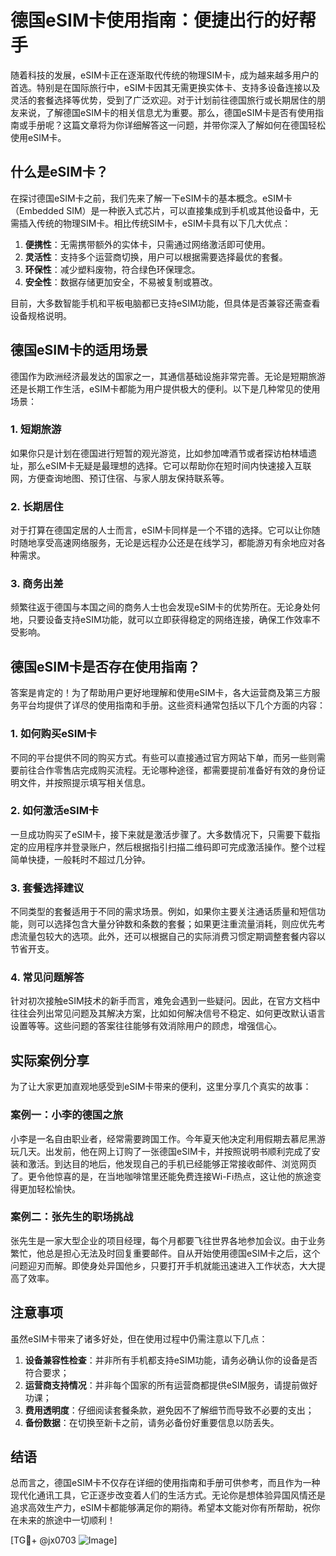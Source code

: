 # 德国eSIM卡使用指南：便捷出行的好帮手

随着科技的发展，eSIM卡正在逐渐取代传统的物理SIM卡，成为越来越多用户的首选。特别是在国际旅行中，eSIM卡因其无需更换实体卡、支持多设备连接以及灵活的套餐选择等优势，受到了广泛欢迎。对于计划前往德国旅行或长期居住的朋友来说，了解德国eSIM卡的相关信息尤为重要。那么，德国eSIM卡是否有使用指南或手册呢？这篇文章将为你详细解答这一问题，并带你深入了解如何在德国轻松使用eSIM卡。

## 什么是eSIM卡？

在探讨德国eSIM卡之前，我们先来了解一下eSIM卡的基本概念。eSIM卡（Embedded SIM）是一种嵌入式芯片，可以直接集成到手机或其他设备中，无需插入传统的物理SIM卡。相比传统SIM卡，eSIM卡具有以下几大优点：

1. **便携性**：无需携带额外的实体卡，只需通过网络激活即可使用。
2. **灵活性**：支持多个运营商切换，用户可以根据需要选择最优的套餐。
3. **环保性**：减少塑料废物，符合绿色环保理念。
4. **安全性**：数据存储更加安全，不易被复制或篡改。

目前，大多数智能手机和平板电脑都已支持eSIM功能，但具体是否兼容还需查看设备规格说明。

## 德国eSIM卡的适用场景

德国作为欧洲经济最发达的国家之一，其通信基础设施非常完善。无论是短期旅游还是长期工作生活，eSIM卡都能为用户提供极大的便利。以下是几种常见的使用场景：

### 1. 短期旅游
如果你只是计划在德国进行短暂的观光游览，比如参加啤酒节或者探访柏林墙遗址，那么eSIM卡无疑是最理想的选择。它可以帮助你在短时间内快速接入互联网，方便查询地图、预订住宿、与家人朋友保持联系等。

### 2. 长期居住
对于打算在德国定居的人士而言，eSIM卡同样是一个不错的选择。它可以让你随时随地享受高速网络服务，无论是远程办公还是在线学习，都能游刃有余地应对各种需求。

### 3. 商务出差
频繁往返于德国与本国之间的商务人士也会发现eSIM卡的优势所在。无论身处何地，只要设备支持eSIM功能，就可以立即获得稳定的网络连接，确保工作效率不受影响。

## 德国eSIM卡是否存在使用指南？

答案是肯定的！为了帮助用户更好地理解和使用eSIM卡，各大运营商及第三方服务平台均提供了详尽的使用指南和手册。这些资料通常包括以下几个方面的内容：

### 1. 如何购买eSIM卡
不同的平台提供不同的购买方式。有些可以直接通过官方网站下单，而另一些则需要前往合作零售店完成购买流程。无论哪种途径，都需要提前准备好有效的身份证明文件，并按照提示填写相关信息。

### 2. 如何激活eSIM卡
一旦成功购买了eSIM卡，接下来就是激活步骤了。大多数情况下，只需要下载指定的应用程序并登录账户，然后根据指引扫描二维码即可完成激活操作。整个过程简单快捷，一般耗时不超过几分钟。

### 3. 套餐选择建议
不同类型的套餐适用于不同的需求场景。例如，如果你主要关注通话质量和短信功能，则可以选择包含大量分钟数和条数的套餐；如果更注重流量消耗，则应优先考虑流量包较大的选项。此外，还可以根据自己的实际消费习惯定期调整套餐内容以节省开支。

### 4. 常见问题解答
针对初次接触eSIM技术的新手而言，难免会遇到一些疑问。因此，在官方文档中往往会列出常见问题及其解决方案，比如如何解决信号不稳定、如何更改默认语言设置等等。这些问题的答案往往能够有效消除用户的顾虑，增强信心。

## 实际案例分享

为了让大家更加直观地感受到eSIM卡带来的便利，这里分享几个真实的故事：

### 案例一：小李的德国之旅
小李是一名自由职业者，经常需要跨国工作。今年夏天他决定利用假期去慕尼黑游玩几天。出发前，他在网上订购了一张德国eSIM卡，并按照说明书顺利完成了安装和激活。到达目的地后，他发现自己的手机已经能够正常接收邮件、浏览网页了。更令他惊喜的是，在当地咖啡馆里还能免费连接Wi-Fi热点，这让他的旅途变得更加轻松愉快。

### 案例二：张先生的职场挑战
张先生是一家大型企业的项目经理，每个月都要飞往世界各地参加会议。由于业务繁忙，他总是担心无法及时回复重要邮件。自从开始使用德国eSIM卡之后，这个问题迎刃而解。即使身处异国他乡，只要打开手机就能迅速进入工作状态，大大提高了效率。

## 注意事项

虽然eSIM卡带来了诸多好处，但在使用过程中仍需注意以下几点：

1. **设备兼容性检查**：并非所有手机都支持eSIM功能，请务必确认你的设备是否符合要求；
2. **运营商支持情况**：并非每个国家的所有运营商都提供eSIM服务，请提前做好功课；
3. **费用透明度**：仔细阅读套餐条款，避免因不了解细节而导致不必要的支出；
4. **备份数据**：在切换至新卡之前，请务必备份好重要信息以防丢失。

## 结语

总而言之，德国eSIM卡不仅存在详细的使用指南和手册可供参考，而且作为一种现代化通讯工具，它正逐步改变着人们的生活方式。无论你是想体验异国风情还是追求高效生产力，eSIM卡都能够满足你的期待。希望本文能对你有所帮助，祝你在未来的旅途中一切顺利！

[TG💪+ @jx0703 ![Image](https://github.com/user-attachments/assets/dbca1d08-cadb-493c-b0ec-ad6f7a83f270)]
